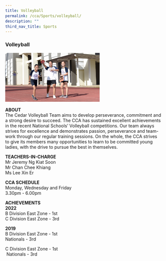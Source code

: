 ```yaml
---
title: Volleyball
permalink: /cca/Sports/volleyball/
description: ""
third_nav_title: Sports
---
```

### Volleyball

<img src="/images/sports6.png" style="width:60%">

**ABOUT**  <br>
The Cedar Volleyball Team aims to develop perseverance, commitment and a strong desire to succeed. The CCA has sustained excellent achievements in the recent National Schools’ Volleyball competitions. Our team always strives for excellence and demonstrates passion, perseverance and team-work through our regular training sessions. On the whole, the CCA strives to give its members many opportunities to learn to be committed young ladies, with the drive to pursue the best in themselves.

**TEACHERS-IN-CHARGE**<br>
Mr Jeremy Ng Kiat Soon<br>
Mr Chan Chee Khiang  <br>
Ms Lee Xin Er

  

**CCA SCHEDULE**<br>
Monday, Wednesday and Friday<br>
3.30pm - 6.00pm

  

**ACHIEVEMENTS**<br>
**2022**<br>
B Division East Zone - 1st<br>
C Division East Zone - 3rd

  

  

**2019**<br>
B Division East Zone - 1st<br>
Nationals - 3rd

C Division East Zone - 1st<br>
 Nationals - 3rd